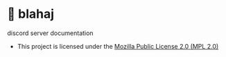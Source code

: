 # 🦈 blahaj
discord server documentation

-  This project is licensed under the [Mozilla Public License 2.0 (MPL 2.0)](LICENSE)
